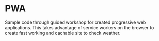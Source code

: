 # PWA
Sample code through guided workshop for created progressive web applications.  This takes advantage of service workers on the browser
to create fast working and cachable site to check weather.
